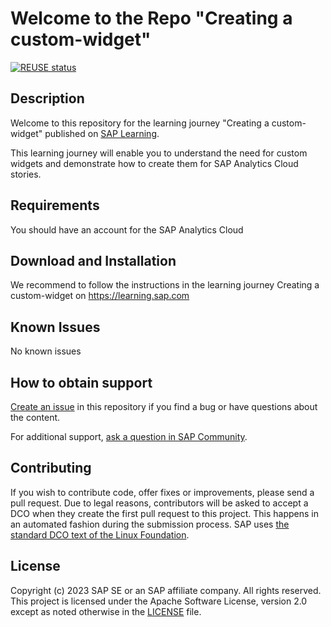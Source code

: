 


#  Welcome to the Repo "Creating a custom-widget"

[![REUSE status](https://api.reuse.software/badge/github.com/SAP-samples/analytics-cloud-creating-custom-widgets-learning-journey)](https://api.reuse.software/info/github.com/SAP-samples/analytics-cloud-creating-custom-widgets-learning-journey)

<!--- Register repository https://api.reuse.software/register, then add REUSE badge:
[![REUSE status](https://api.reuse.software/badge/github.com/SAP-samples/REPO-NAME)](https://api.reuse.software/info/github.com/SAP-samples/REPO-NAME)
-->

## Description
Welcome to this repository for the learning journey "Creating a custom-widget" published on [SAP Learning](https://learning.sap.com). 

This learning journey will enable you to understand the need for custom widgets and demonstrate how to create them for SAP Analytics Cloud stories.

## Requirements
You should have an account for the SAP Analytics Cloud 
## Download and Installation

We recommend to follow the instructions in the learning journey Creating a custom-widget on https://learning.sap.com
## Known Issues
No known issues

## How to obtain support
[Create an issue](https://github.com/SAP-samples/creating-custom-widgets-for-sap-analytics-cloud-stories-learning-journey/issues) in this repository if you find a bug or have questions about the content.
 
For additional support, [ask a question in SAP Community](https://answers.sap.com/questions/ask.html).

## Contributing
If you wish to contribute code, offer fixes or improvements, please send a pull request. Due to legal reasons, contributors will be asked to accept a DCO when they create the first pull request to this project. This happens in an automated fashion during the submission process. SAP uses [the standard DCO text of the Linux Foundation](https://developercertificate.org/).

## License
Copyright (c) 2023 SAP SE or an SAP affiliate company. All rights reserved. This project is licensed under the Apache Software License, version 2.0 except as noted otherwise in the [LICENSE](LICENSE) file.
